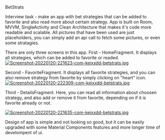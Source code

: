 BetStrats

Interview task - make an app with bet strategies that can be added to favorite and also read more about certain strategy.
App is built on Room, MVVM, SingleActivity and Clean Architecture that makes it's code more readable and scalable. All pictures that have been used are just placeholders, 
you can simply add an api call to fetch some pictures, or even some stratagies.

There are only three screens in this app.
First - HomeFragment. It displays all strategies, which can be added to favorite or readed.  
[![Screenshot-20220120-221623-com-keixxdd-betstrats.jpg](https://i.postimg.cc/vHHHzb0F/Screenshot-20220120-221623-com-keixxdd-betstrats.jpg)](https://postimg.cc/V5p8sQyD)

Second - FavoriteFragment. It displays all favorite strategies, and you can also remove strategy from favorite by simply clicking on "heart" icon.
[![Screenshot-20220120-222309-com-keixxdd-betstrats.jpg](https://i.postimg.cc/MGcYfCC1/Screenshot-20220120-222309-com-keixxdd-betstrats.jpg)](https://postimg.cc/LqpPrb6s)

Third - DetailsFragment. Here, you can read all information about choosen strategy, and also add or remove it from favorite, depending on if it is favorite already or not.

[![Screenshot-20220120-221635-com-keixxdd-betstrats.jpg](https://i.postimg.cc/ZnjYSMKM/Screenshot-20220120-221635-com-keixxdd-betstrats.jpg)](https://postimg.cc/QK9ZgS7Q)

Design of app is simple and not looking so good, but it can be easily upgraded with some Material Components features and more longer time of develompent of ui.

